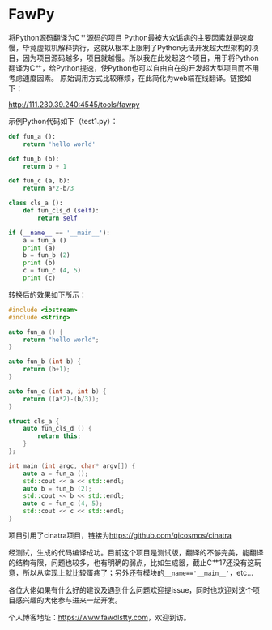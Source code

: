 # FawPy

将Python源码翻译为C艹源码的项目
Python最被大众诟病的主要因素就是速度慢，毕竟虚拟机解释执行，这就从根本上限制了Python无法开发超大型架构的项目，因为项目源码越多，项目就越慢。所以我在此发起这个项目，用于将Python翻译为C艹，给Python提速，使Python也可以自由自在的开发超大型项目而不用考虑速度因素。
原始调用方式比较麻烦，在此简化为web端在线翻译。链接如下：

<a href="http://111.230.39.240:4545/tools/fawpy" target="_blank">http://111.230.39.240:4545/tools/fawpy</a>

示例Python代码如下（test1.py）：

```python
def fun_a ():
    return 'hello world'

def fun_b (b):
    return b + 1

def fun_c (a, b):
    return a*2-b/3

class cls_a ():
    def fun_cls_d (self):
        return self

if (__name__ == '__main__'):
    a = fun_a ()
    print (a)
    b = fun_b (2)
    print (b)
    c = fun_c (4, 5)
    print (c)
```

转换后的效果如下所示：

```cpp
#include <iostream>
#include <string>

auto fun_a () {
    return "hello world";
}

auto fun_b (int b) {
    return (b+1);
}

auto fun_c (int a, int b) {
    return ((a*2)-(b/3));
}

struct cls_a {
    auto fun_cls_d () {
        return this;
    }
};

int main (int argc, char* argv[]) {
    auto a = fun_a ();
    std::cout << a << std::endl;
    auto b = fun_b (2);
    std::cout << b << std::endl;
    auto c = fun_c (4, 5);
    std::cout << c << std::endl;
}
```

项目引用了cinatra项目，链接为<a href="https://github.com/qicosmos/cinatra" target="_blank">https://github.com/qicosmos/cinatra</a>

经测试，生成的代码编译成功。目前这个项目是测试版，翻译的不够完美，能翻译的结构有限，问题也较多，也有明确的弱点，比如生成器，截止C艹17还没有这玩意，所以从实现上就比较蛋疼了；另外还有模块的`__name=='__main__'`，etc...

各位大佬如果有什么好的建议及遇到什么问题欢迎提issue，同时也欢迎对这个项目感兴趣的大佬参与进来一起开发。

个人博客地址：<a href="https://www.fawdlstty.com" target="_blank">https://www.fawdlstty.com</a>，欢迎到访。
